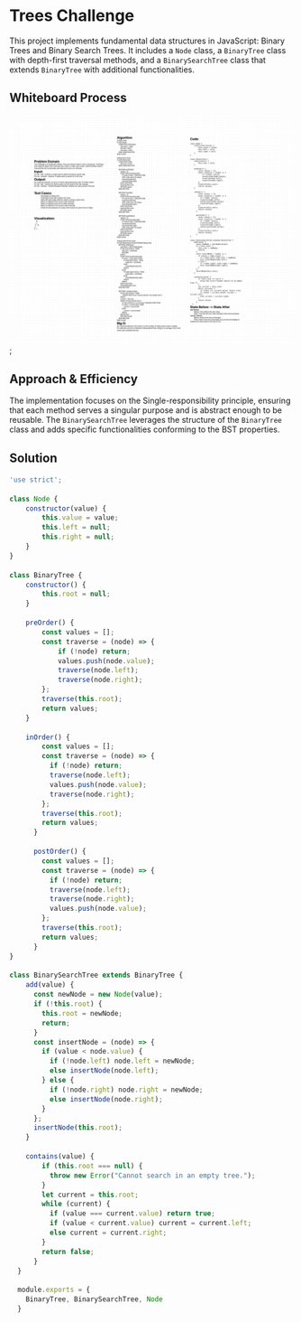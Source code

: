# Trees Challenge

This project implements fundamental data structures in JavaScript: Binary Trees and Binary Search Trees. It includes a `Node` class, a `BinaryTree` class with depth-first traversal methods, and a `BinarySearchTree` class that extends `BinaryTree` with additional functionalities.

## Whiteboard Process
![Trees Whiteboard](../assets/treesWhiteboard.png);


## Approach & Efficiency

The implementation focuses on the Single-responsibility principle, ensuring that each method serves a singular purpose and is abstract enough to be reusable. The `BinarySearchTree` leverages the structure of the `BinaryTree` class and adds specific functionalities conforming to the BST properties.


## Solution

```js
'use strict';

class Node {
    constructor(value) {
        this.value = value;
        this.left = null;
        this.right = null;
    }
}

class BinaryTree {
    constructor() {
        this.root = null;
    }

    preOrder() {
        const values = [];
        const traverse = (node) => {
            if (!node) return;
            values.push(node.value);
            traverse(node.left);
            traverse(node.right);
        };
        traverse(this.root);
        return values;
    }

    inOrder() {
        const values = [];
        const traverse = (node) => {
          if (!node) return;
          traverse(node.left);
          values.push(node.value);
          traverse(node.right);
        };
        traverse(this.root);
        return values;
      }

      postOrder() {
        const values = [];
        const traverse = (node) => {
          if (!node) return;
          traverse(node.left);
          traverse(node.right);
          values.push(node.value);
        };
        traverse(this.root);
        return values;
      }
}

class BinarySearchTree extends BinaryTree {
    add(value) {
      const newNode = new Node(value);
      if (!this.root) {
        this.root = newNode;
        return;
      }
      const insertNode = (node) => {
        if (value < node.value) {
          if (!node.left) node.left = newNode;
          else insertNode(node.left);
        } else {
          if (!node.right) node.right = newNode;
          else insertNode(node.right);
        }
      };
      insertNode(this.root);
    }
  
    contains(value) {
        if (this.root === null) {
          throw new Error("Cannot search in an empty tree.");
        }
        let current = this.root;
        while (current) {
          if (value === current.value) return true;
          if (value < current.value) current = current.left;
          else current = current.right;
        }
        return false;
      }
  }

  module.exports = {
    BinaryTree, BinarySearchTree, Node
  }
  
